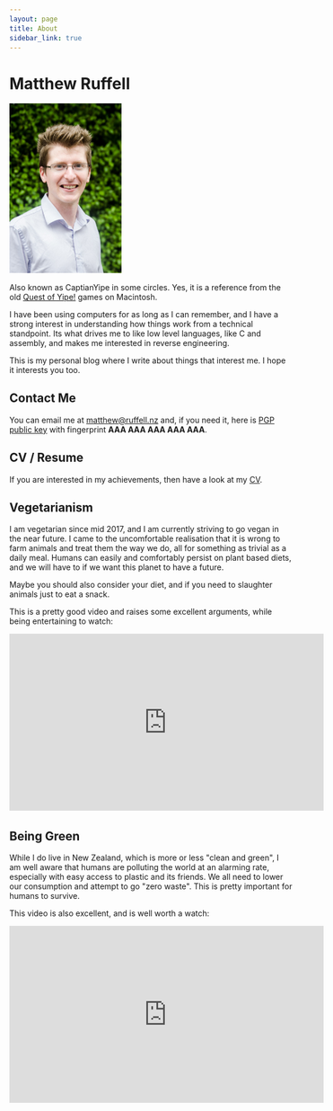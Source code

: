 ```yaml
---
layout: page
title: About
sidebar_link: true
---
```


# Matthew Ruffell
<img src="/assets/images/matthew.jpg" width="200px" style="text-align:center">

Also known as CaptianYipe in some circles. Yes, it is a reference from the old [Quest of Yipe!](http://www.yipesoftware.com/yipeii.htm) games on Macintosh.

I have been using computers for as long as I can remember, and I have a strong interest in understanding how things work from a technical standpoint. Its what drives me to like low level languages, like C and assembly, and makes me interested in reverse engineering.

This is my personal blog where I write about things that interest me. I hope it interests you too. 

## Contact Me
You can email me at [matthew@ruffell.nz](mailto:matthew@ruffell.nz) and, if you need it, here is [PGP public key](/assets/documents/matthew_ruffell.asc) with fingerprint **AAA AAA AAA AAA AAA**.

## CV / Resume
If you are interested in my achievements, then have a look at my [CV](/assets/documents/matthew_ruffell.pdf).

## Vegetarianism
I am vegetarian since mid 2017, and I am currently striving to go vegan in the near future. I came to the uncomfortable realisation that it is wrong to farm animals and treat them the way we do, all for something as trivial as a daily meal. Humans can easily and comfortably persist on plant based diets, and we will have to if we want this planet to have a future.

Maybe you should also consider your diet, and if you need to slaughter animals just to eat a snack.

This is a pretty good video and raises some excellent arguments, while being entertaining to watch:
<iframe width="560" height="315" src="https://www.youtube-nocookie.com/embed/NxvQPzrg2Wg" frameborder="0" allow="autoplay; encrypted-media" allowfullscreen></iframe>

## Being Green
While I do live in New Zealand, which is more or less "clean and green", I am well aware that humans are polluting the world at an alarming rate, especially with easy access to plastic and its friends. We all need to lower our consumption and attempt to go "zero waste". This is pretty important for humans to survive.

This video is also excellent, and is well worth a watch:
<iframe width="560" height="315" src="https://www.youtube-nocookie.com/embed/RS7IzU2VJIQ" frameborder="0" allow="autoplay; encrypted-media" allowfullscreen></iframe>
